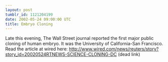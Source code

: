 ```yaml
---
layout: post
tumblr_id: 1121204199
date: 2002-05-24 09:00:00 UTC
title: Embryo Cloning
---
```


Late this evening, The Wall Street journal reported the first major public cloning of human embryo. It was the University of California-San Francisco. Read the article at wired here: http://www.wired.com/news/reuters/story?story_id=20020524RTNEWS-SCIENCE-CLONING-DC (dead link)
